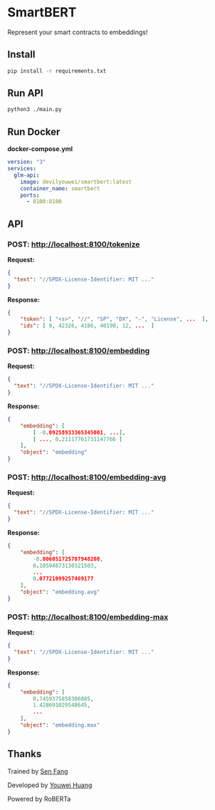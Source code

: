 # SmartBERT

Represent your smart contracts to embeddings!

## Install

```bash
pip install -r requirements.txt
```

## Run API

```bash
python3 ./main.py
```

## Run Docker

**docker-compose.yml**

```yml
version: "3"
services:
  glm-api:
    image: devilyouwei/smartbert:latest
    container_name: smartbert
    ports:
      - 8100:8100
```

## API

### POST: [http://localhost:8100/tokenize](http://localhost:8100/tokenize)

**Request:**

```json
{
  "text": "//SPDX-License-Identifier: MIT ..."
}
```

**Response:**

```json
{
    "token": [ "<s>", "//", "SP", "DX", "-", "License", ...  ],
    "ids": [ 0, 42326, 4186, 40190, 12, ...  ]
}
```

### POST: [http://localhost:8100/embedding](http://localhost:8100/embedding)

**Request:**

```json
{
  "text": "//SPDX-License-Identifier: MIT ..."
}
```

**Response:**

```json
{
    "embedding": [
        [ -0.09258933365345001, ...],
        [ ..., 0.21117761731147766 ]
    ],
    "object": "embedding"
}
```

### POST: [http://localhost:8100/embedding-avg](http://localhost:8100/embedding-avg)

**Request:**

```json
{
  "text": "//SPDX-License-Identifier: MIT ..."
}
```

**Response:**

```json
{
    "embedding": [
        -0.006051725707948208,
        0.10594873130321503,
        ...
        0.07721099257469177
    ],
    "object": "embedding.avg"
}
```

### POST: [http://localhost:8100/embedding-max](http://localhost:8100/embedding-max)

**Request:**

```json
{
  "text": "//SPDX-License-Identifier: MIT ..."
}
```

**Response:**

```json
{
    "embedding": [
        0.7459375858306885,
        1.428691029548645,
        ...
    ],
    "object": "embedding.max"
}
```

## Thanks

Trained by [Sen Fang](https://github.com/TomasAndersonFang)

Developed by [Youwei Huang](https://github.com/devilyouwei)

Powered by RoBERTa
